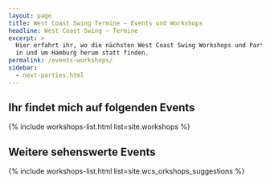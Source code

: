 ```yaml
---
layout: page
title: West Coast Swing Termine – Events und Workshops
headline: West Coast Swing – Termine
excerpt: >
  Hier erfahrt ihr, wo die nächsten West Coast Swing Workshops und Parties
  in und um Hamburg herum statt finden.
permalink: /events-workshops/
sidebar:
  - next-parties.html
---
```


## Ihr findet mich auf folgenden Events

{% include workshops-list.html list=site.workshops %}

## Weitere sehenswerte Events

{% include workshops-list.html list=site.wcs_orkshops_suggestions %}
